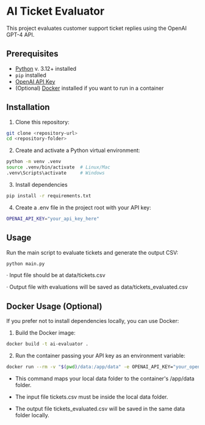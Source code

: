 # AI Ticket Evaluator

This project evaluates customer support ticket replies using the OpenAI GPT-4 API.


## Prerequisites

- [Python](https://www.python.org/downloads/release/python-31211/) v. 3.12+ installed
- `pip` installed
- [OpenAI API Key](https://platform.openai.com/account/api-keys)
- (Optional) [Docker](https://www.docker.com/get-started) installed if you want to run in a container

## Installation

1. Clone this repository:

```bash
git clone <repository-url>
cd <repository-folder>
```

2. Create and activate a Python virtual environment:

```bash
python -m venv .venv
source .venv/bin/activate  # Linux/Mac
.venv\Scripts\activate     # Windows
```

3. Install dependencies

```bash
pip install -r requirements.txt
```

4. Create a .env file in the project root with your API key:
```bash
OPENAI_API_KEY="your_api_key_here"
```


## Usage

Run the main script to evaluate tickets and generate the output CSV:

```bash
python main.py
```

· Input file should be at data/tickets.csv

· Output file with evaluations will be saved as data/tickets_evaluated.csv

## Docker Usage (Optional)
If you prefer not to install dependencies locally, you can use Docker:

1. Build the Docker image:

```bash
docker build -t ai-evaluator .
```
2. Run the container passing your API key as an environment variable:

```bash
docker run --rm -v "$(pwd)/data:/app/data" -e OPENAI_API_KEY="your_openai_api_key_here" ai-evaluator
```

- This command maps your local data folder to the container's /app/data folder.

- The input file tickets.csv must be inside the local data folder.

- The output file tickets_evaluated.csv will be saved in the same data folder locally.